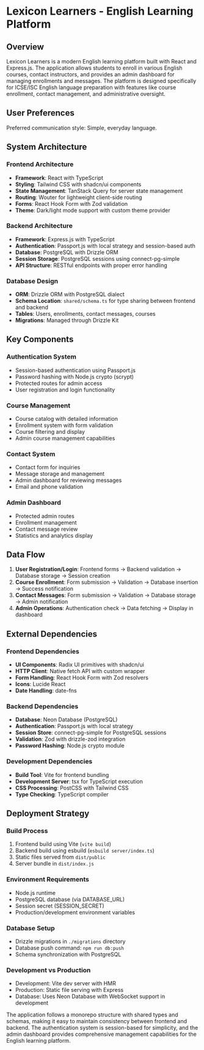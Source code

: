 # Lexicon Learners - English Learning Platform

## Overview

Lexicon Learners is a modern English learning platform built with React and Express.js. The application allows students to enroll in various English courses, contact instructors, and provides an admin dashboard for managing enrollments and messages. The platform is designed specifically for ICSE/ISC English language preparation with features like course enrollment, contact management, and administrative oversight.

## User Preferences

Preferred communication style: Simple, everyday language.

## System Architecture

### Frontend Architecture
- **Framework**: React with TypeScript
- **Styling**: Tailwind CSS with shadcn/ui components
- **State Management**: TanStack Query for server state management
- **Routing**: Wouter for lightweight client-side routing
- **Forms**: React Hook Form with Zod validation
- **Theme**: Dark/light mode support with custom theme provider

### Backend Architecture
- **Framework**: Express.js with TypeScript
- **Authentication**: Passport.js with local strategy and session-based auth
- **Database**: PostgreSQL with Drizzle ORM
- **Session Storage**: PostgreSQL sessions using connect-pg-simple
- **API Structure**: RESTful endpoints with proper error handling

### Database Design
- **ORM**: Drizzle ORM with PostgreSQL dialect
- **Schema Location**: `shared/schema.ts` for type sharing between frontend and backend
- **Tables**: Users, enrollments, contact messages, courses
- **Migrations**: Managed through Drizzle Kit

## Key Components

### Authentication System
- Session-based authentication using Passport.js
- Password hashing with Node.js crypto (scrypt)
- Protected routes for admin access
- User registration and login functionality

### Course Management
- Course catalog with detailed information
- Enrollment system with form validation
- Course filtering and display
- Admin course management capabilities

### Contact System
- Contact form for inquiries
- Message storage and management
- Admin dashboard for reviewing messages
- Email and phone validation

### Admin Dashboard
- Protected admin routes
- Enrollment management
- Contact message review
- Statistics and analytics display

## Data Flow

1. **User Registration/Login**: Frontend forms → Backend validation → Database storage → Session creation
2. **Course Enrollment**: Form submission → Validation → Database insertion → Success notification
3. **Contact Messages**: Form submission → Validation → Database storage → Admin notification
4. **Admin Operations**: Authentication check → Data fetching → Display in dashboard

## External Dependencies

### Frontend Dependencies
- **UI Components**: Radix UI primitives with shadcn/ui
- **HTTP Client**: Native fetch API with custom wrapper
- **Form Handling**: React Hook Form with Zod resolvers
- **Icons**: Lucide React
- **Date Handling**: date-fns

### Backend Dependencies
- **Database**: Neon Database (PostgreSQL)
- **Authentication**: Passport.js with local strategy
- **Session Store**: connect-pg-simple for PostgreSQL sessions
- **Validation**: Zod with drizzle-zod integration
- **Password Hashing**: Node.js crypto module

### Development Dependencies
- **Build Tool**: Vite for frontend bundling
- **Development Server**: tsx for TypeScript execution
- **CSS Processing**: PostCSS with Tailwind CSS
- **Type Checking**: TypeScript compiler

## Deployment Strategy

### Build Process
1. Frontend build using Vite (`vite build`)
2. Backend build using esbuild (`esbuild server/index.ts`)
3. Static files served from `dist/public`
4. Server bundle in `dist/index.js`

### Environment Requirements
- Node.js runtime
- PostgreSQL database (via DATABASE_URL)
- Session secret (SESSION_SECRET)
- Production/development environment variables

### Database Setup
- Drizzle migrations in `./migrations` directory
- Database push command: `npm run db:push`
- Schema synchronization with PostgreSQL

### Development vs Production
- Development: Vite dev server with HMR
- Production: Static file serving with Express
- Database: Uses Neon Database with WebSocket support in development

The application follows a monorepo structure with shared types and schemas, making it easy to maintain consistency between frontend and backend. The authentication system is session-based for simplicity, and the admin dashboard provides comprehensive management capabilities for the English learning platform.